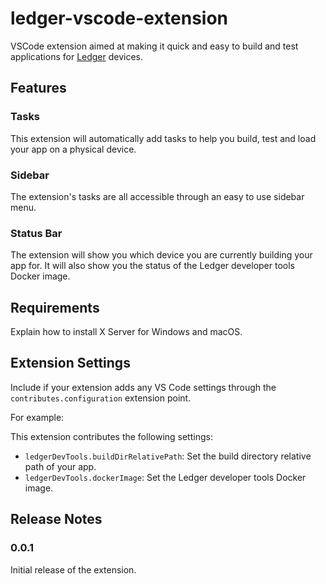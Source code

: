 # ledger-vscode-extension

VSCode extension aimed at making it quick and easy to build and test applications for [Ledger](https://www.ledger.com/) devices.

## Features

### Tasks

This extension will automatically add tasks to help you build, test and load your app on a physical device.

### Sidebar

The extension's tasks are all accessible through an easy to use sidebar menu.

### Status Bar

The extension will show you which device you are currently building your app for. It will also show you the status of the Ledger developer tools Docker image.

## Requirements

Explain how to install X Server for Windows and macOS.

## Extension Settings

Include if your extension adds any VS Code settings through the `contributes.configuration` extension point.

For example:

This extension contributes the following settings:

* `ledgerDevTools.buildDirRelativePath`: Set the build directory relative path of your app.
* `ledgerDevTools.dockerImage`: Set the Ledger developer tools Docker image.

## Release Notes
### 0.0.1

Initial release of the extension.
